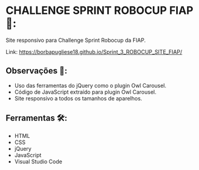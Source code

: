 # CHALLENGE SPRINT ROBOCUP FIAP  :robot::
Site responsivo para Challenge Sprint Robocup da FIAP.

Link: https://borbapugliese18.github.io/Sprint_3_ROBOCUP_SITE_FIAP/



## Observações :pencil::

- Uso das ferramentas do jQuery como o plugin Owl Carousel. 
- Código de JavaScript extraído para plugin Owl Carousel.
- Site responsivo a todos os tamanhos de aparelhos.



## Ferramentas :hammer_and_wrench::

- HTML
- CSS
- jQuery
- JavaScript
- Visual Studio Code




